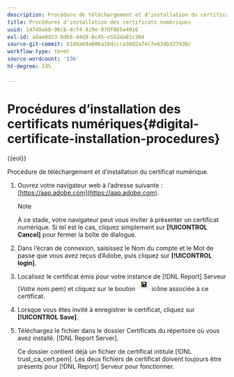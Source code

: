 ```yaml
---
description: Procédure de téléchargement et d’installation du certificat numérique.
title: Procédures d’installation des certificats numériques
uuid: 14749a68-96cb-4cf4-819e-07df065e4016
exl-id: a8ae8d23-8db8-44d9-8c45-e552da81c384
source-git-commit: b1dda69a606a16dccca30d2a74c7e63dbd27936c
workflow-type: tm+mt
source-wordcount: '136'
ht-degree: 33%

---
```


# Procédures d’installation des certificats numériques{#digital-certificate-installation-procedures}

{{eol}}

Procédure de téléchargement et d’installation du certificat numérique.

1. Ouvrez votre navigateur web à l’adresse suivante : [https://aap.adobe.com](https://aap.adobe.com).

   >[!NOTE]
   >
   >À ce stade, votre navigateur peut vous inviter à présenter un certificat numérique. Si tel est le cas, cliquez simplement sur **[!UICONTROL Cancel]** pour fermer la boîte de dialogue.

1. Dans l’écran de connexion, saisissez le Nom du compte et le Mot de passe que vous avez reçus d’Adobe, puis cliquez sur **[!UICONTROL login]**.
1. Localisez le certificat émis pour votre instance de [!DNL Report] Serveur (*Votre nom*.pem) et cliquez sur le bouton ![](assets/btn_save_certificatedownload.PNG) icône associée à ce certificat.
1. Lorsque vous êtes invité à enregistrer le certificat, cliquez sur **[!UICONTROL Save]**.
1. Téléchargez le fichier dans le dossier Certificats du répertoire où vous avez installé. [!DNL Report Server].

   Ce dossier contient déjà un fichier de certificat intitulé [!DNL trust_ca_cert.pem]. Les deux fichiers de certificat doivent toujours être présents pour [!DNL Report] Serveur pour fonctionner.
